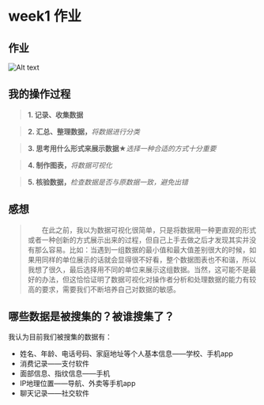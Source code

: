 # week1 作业

## 作业

![Alt text](https://imgchr.com/i/uGge29 "week1作业")

## 我的操作过程
> __1. 记录、收集数据__

> __2. 汇总、整理数据，__*将数据进行分类*

> __3. 思考用什么形式来展示数据★__*选择一种合适的方式十分重要*

> __4. 制作图表，__*将数据可视化*

> __5. 核验数据，__*检查数据是否与原数据一致，避免出错*

## 感想
> &emsp;&emsp;在此之前，我以为数据可视化很简单，只是将数据用一种更直观的形式或者一种创新的方式展示出来的过程，但自己上手去做之后才发现其实并没有那么容易。比如：当遇到一组数据的最小值和最大值差别很大的时候，如果用同样的单位展示的话就会显得很不好看，整个数据图表也不和谐，所以我想了很久，最后选择用不同的单位来展示这组数据。当然，这可能不是最好的办法，但这恰恰证明了数据可视化对操作者分析和处理数据的能力有较高的要求，需要我们不断培养自己对数据的敏感。

## 哪些数据是被搜集的？被谁搜集了？
我认为目前我们被搜集的数据有：
* 姓名、年龄、电话号码、家庭地址等个人基本信息——学校、手机app
* 消费记录——支付软件
* 面部信息、指纹信息——手机
* IP地理位置——导航、外卖等手机app
* 聊天记录——社交软件
